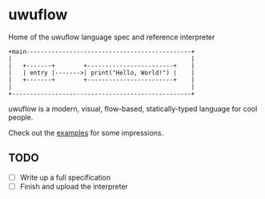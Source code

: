 # uwuflow
Home of the uwuflow language spec and reference interpreter

```
+main----------------------------------------------+
|                                                  |
|   +-------+        +------------------------+    |
|   | entry |------->| print("Hello, World!") |    |
|   +-------+        +------------------------+    |
|                                                  |
+--------------------------------------------------+
```

uwuflow is a modern, visual, flow-based, statically-typed language for cool people.

Check out the [examples](examples/) for some impressions.

## TODO
- [ ] Write up a full specification
- [ ] Finish and upload the interpreter